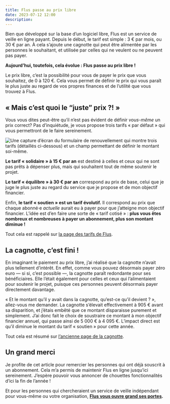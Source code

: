 ```yaml
---
title: Flus passe au prix libre
date: 2023-07-12 12:00
description:
---
```


Bien que développé sur la base d’un logiciel libre, Flus est un service de veille en ligne payant.
Depuis le début, le tarif est simple : 3 € par mois, ou 30 € par an.
À cela s’ajoute une cagnotte qui peut être alimentée par les personnes le souhaitant, et utilisée par celles qui ne veulent ou ne peuvent pas payer.

**Aujourd’hui, toutefois, cela évolue : Flus passe au prix libre !**

Le prix libre, c’est la possibilité pour vous de payer le prix que vous souhaitez, de 0 à 120 €.
Cela vous permet de définir le prix qui vous paraît le plus juste au regard de vos propres finances et de l’utilité que vous trouvez à Flus.

## « Mais c’est quoi le “juste” prix ?! »

Vous vous dites peut-être qu’il n’est pas évident de définir _vous-même_ un prix correct?
Pas d’inquiétude, je vous propose trois tarifs « par défaut » qui vous permettront de le faire sereinement.

<div class="screenshot">
    <img class="illustration screenshot__image" src="images/flus-prix-libre.webp" alt="Une capture d’écran du formulaire de renouvellement qui montre trois tarifs (détaillés ci-dessous) et un champ permettant de définir le montant soi-même.">
</div>

**Le tarif « solidaire » à 15 € par an** est destiné à celles et ceux qui ne sont pas prêts à dépenser plus, mais qui souhaitent tout de même soutenir le projet.

**Le tarif « équilibre » à 30 € par an** correspond au prix de base, celui que je juge le plus juste au regard du service que je propose et de mon objectif financier.

Enfin, **le tarif « soutien » est un tarif évolutif.**
Il correspond au prix que chaque abonné·e *actuelle* aurait eu à payer pour que j’atteigne mon objectif financier.
L’idée est d’en faire une sorte de « tarif cotisé » : **plus vous êtes nombreux et nombreuses à payer un abonnement, plus son montant diminue !**

Tout cela est rappelé sur [la page des tarifs de Flus](https://flus.fr/tarifs).

## La cagnotte, c’est fini !

En imaginant le paiement au prix libre, j’ai réalisé que la cagnotte n’avait plus tellement d’intérêt.
En effet, comme vous pouvez désormais payer zéro euro — si si, c’est possible —, la cagnotte paraît redondante pour ses bénéficiaires.
Elle l’était également pour celles et ceux qui l’alimentaient pour soutenir le projet, puisque ces personnes peuvent désormais payer directement davantage.

« Et le montant qu’il y avait dans la cagnotte, qu’est-ce qu’il devient ? », allez-vous me demander.
La cagnotte s’élevait effectivement à 905 € avant sa disparition, et j’étais embêté que ce montant disparaisse purement et simplement.
J’ai donc fait le choix de soustraire ce montant à mon objectif financier annuel, qui passe ainsi de 5 000 € à 4 095 €.
L’impact direct est qu’il diminue le montant du tarif « soutien » pour cette année.

Tout cela est résumé sur [l’ancienne page de la cagnotte](https://flus.fr/cagnotte).

## Un grand merci

Je profite de cet article pour remercier les personnes qui ont déjà souscrit à un abonnement.
Cela m’a permis de maintenir Flus en ligne jusqu’ici sereinement.
J’espère pouvoir vous annoncer de chouettes fonctionnalités d’ici la fin de l’année !

Et pour les personnes qui chercheraient un service de veille indépendant pour vous-même ou votre organisation, **[Flus vous ouvre grand ses portes](https://flus.fr).**
